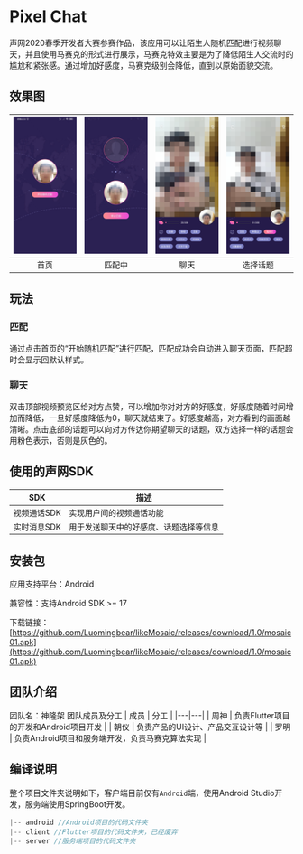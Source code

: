 # Pixel Chat

声网2020春季开发者大赛参赛作品，该应用可以让陌生人随机匹配进行视频聊天，并且使用马赛克的形式进行展示，马赛克特效主要是为了降低陌生人交流时的尴尬和紧张感。通过增加好感度，马赛克级别会降低，直到以原始面貌交流。

## 效果图

| ![](./img/normal.jpg) | ![](./img/match.jpg) | ![](./img/call.jpg) | ![](./img/topic.jpg) |
| :-------------------: | :------------------: | :-----------------: | :------------------: |
|         首页          |        匹配中        |        聊天         |       选择话题       |

## 玩法

### 匹配

通过点击首页的“开始随机匹配”进行匹配，匹配成功会自动进入聊天页面，匹配超时会显示回默认样式。

### 聊天

双击顶部视频预览区给对方点赞，可以增加你对对方的好感度，好感度随着时间增加而降低，一旦好感度降低为0，聊天就结束了。好感度越高，对方看到的画面越清晰。点击底部的话题可以向对方传达你期望聊天的话题，双方选择一样的话题会用粉色表示，否则是灰色的。

## 使用的声网SDK
| SDK | 描述|
|---|---|
|视频通话SDK|实现用户间的视频通话功能|
|实时消息SDK|用于发送聊天中的好感度、话题选择等信息|

## 安装包

应用支持平台：Android

兼容性：支持Android SDK >= 17

下载链接：[https://github.com/Luomingbear/likeMosaic/releases/download/1.0/mosaic01.apk](https://github.com/Luomingbear/likeMosaic/releases/download/1.0/mosaic01.apk)

## 团队介绍
团队名：神隆架
团队成员及分工
| 成员 | 分工 |
|---|---|
| 周神 | 负责Flutter项目的开发和Android项目开发 |
| 朝仪 | 负责产品的UI设计、产品交互设计等 |
| 罗明 | 负责Android项目和服务端开发，负责马赛克算法实现 |

## 编译说明
整个项目文件夹说明如下，客户端目前仅有`Android`端，使用Android Studio开发，服务端使用SpringBoot开发。

```javascript
|-- android //Android项目的代码文件夹
|-- client //Flutter项目的代码文件夹，已经废弃
|-- server //服务端项目的代码文件夹
```

